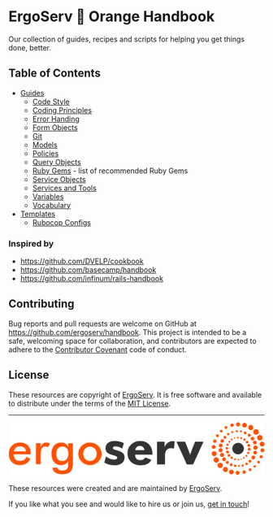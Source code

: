 # ErgoServ 📙 Orange Handbook

Our collection of guides, recipes and scripts for helping you get things done, better.

## Table of Contents

* [Guides](guides/)
  - [Code Style](guides/code_style.md)
  - [Coding Principles](guides/coding_principles.md)
  - [Error Handing](guides/error_handling.md)
  - [Form Objects](guides/form_objects.md)
  - [Git](guides/git.md)
  - [Models](guides/models.md)
  - [Policies](guides/policies.md)
  - [Query Objects](guides/query_objects.md)
  - [Ruby Gems](guides/ruby_gems.md) - list of recommended Ruby Gems
  - [Service Objects](guides/service_objects.md)
  - [Services and Tools](guides/services_and_tools.md)
  - [Variables](guides/variables.md)
  - [Vocabulary](guides/vocabulary.md)
* [Templates](templates/)
    - [Rubocop Configs](templates/rubocop)

### Inspired by

* https://github.com/DVELP/cookbook
* https://github.com/basecamp/handbook
* https://github.com/infinum/rails-handbook

## Contributing

Bug reports and pull requests are welcome on GitHub at https://github.com/ergoserv/handbook. This project is intended to be a safe, welcoming space for collaboration, and contributors are expected to adhere to the [Contributor Covenant](http://contributor-covenant.org/) code of conduct.

## License

These resources are copyright of [ErgoServ](https://www.ergoserv.com). It is free software and available to distribute under the terms of the [MIT License](http://opensource.org/licenses/MIT).

------

[![alt text](https://raw.githubusercontent.com/ergoserv/handbook/master/assets/ErgoServ_horizontalColor@sign+text+bg.png "ErgoServ - Web and Mobile Development Company")](https://www.ergoserv.com)

These resources were created and are maintained by [ErgoServ](https://www.ergoserv.com).

If you like what you see and would like to hire us or join us, [get in touch](https://www.ergoserv.com)!
